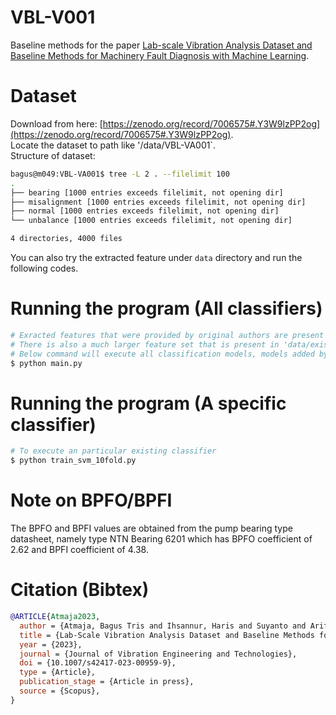 # VBL-V001
Baseline methods for the paper [Lab-scale Vibration Analysis Dataset and Baseline Methods for Machinery Fault Diagnosis with Machine Learning](https://arxiv.org/abs/2212.14732).

# Dataset
Download from here: [https://zenodo.org/record/7006575#.Y3W9lzPP2og](https://zenodo.org/record/7006575#.Y3W9lzPP2og).  
Locate the dataset to path like '/data/VBL-VA001`.  
Structure of dataset:  
```bash
bagus@m049:VBL-VA001$ tree -L 2 . --filelimit 100
.
├── bearing [1000 entries exceeds filelimit, not opening dir]
├── misalignment [1000 entries exceeds filelimit, not opening dir]
├── normal [1000 entries exceeds filelimit, not opening dir]
└── unbalance [1000 entries exceeds filelimit, not opening dir]

4 directories, 4000 files
```


You can also try the extracted feature under `data` directory and run 
the following codes.


# Running the program (All classifiers)
```bash
# Exracted features that were provided by original authors are present in 'data/existing' folder.
# There is also a much larger feature set that is present in 'data/existing' folder. 
# Below command will execute all classification models, models added by orignal authors along with new models added by current authors.
$ python main.py
```
# Running the program (A specific classifier)
```bash
# To execute an particular existing classifier
$ python train_svm_10fold.py
```


# Note on BPFO/BPFI

The BPFO and BPFI values are obtained from the pump bearing type datasheet, namely type NTN Bearing 6201 which has BPFO coefficient of 2.62 and BPFI coefficient of 4.38.


# Citation (Bibtex)
  ```bibtex
  @ARTICLE{Atmaja2023,  
	author = {Atmaja, Bagus Tris and Ihsannur, Haris and Suyanto and Arifianto, Dhany},  
	title = {Lab-Scale Vibration Analysis Dataset and Baseline Methods for Machinery Fault Diagnosis with Machine Learning},  
	year = {2023},  
	journal = {Journal of Vibration Engineering and Technologies},  
	doi = {10.1007/s42417-023-00959-9},  
	type = {Article},  
	publication_stage = {Article in press},  
	source = {Scopus},  
}
```
